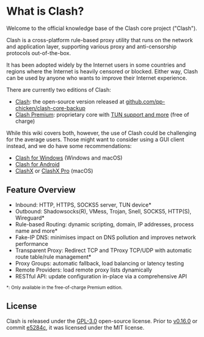 <!-- This is the index page, linked by the dummy sidebar item at Introduction/_dummy-index.md -->
# What is Clash?

Welcome to the official knowledge base of the Clash core project ("Clash").

Clash is a cross-platform rule-based proxy utility that runs on the network and application layer, supporting various proxy and anti-censorship protocols out-of-the-box.

It has been adopted widely by the Internet users in some countries and regions where the Internet is heavily censored or blocked. Either way, Clash can be used by anyone who wants to improve their Internet experience.

There are currently two editions of Clash:

- [Clash](https://github.com/pp-chicken/clash-core-backup): the open-source version released at [github.com/pp-chicken/clash-core-backup](https://github.com/pp-chicken/clash-core-backup)
- [Clash Premium](https://github.com/pp-chicken/clash-core-backup/releases/tag/premium): proprietary core with [TUN support and more](/premium/introduction) (free of charge)

While this wiki covers both, however, the use of Clash could be challenging for the average users. Those might want to consider using a GUI client instead, and we do have some recommendations:

- [Clash for Windows](https://github.com/Fndroid/clash_for_windows_pkg/releases) (Windows and macOS)
- [Clash for Android](https://github.com/Kr328/ClashForAndroid)
- [ClashX](https://github.com/yichengchen/clashX) or [ClashX Pro](https://install.appcenter.ms/users/clashx/apps/clashx-pro/distribution_groups/public) (macOS)

## Feature Overview

- Inbound: HTTP, HTTPS, SOCKS5 server, TUN device*
- Outbound: Shadowsocks(R), VMess, Trojan, Snell, SOCKS5, HTTP(S), Wireguard*
- Rule-based Routing: dynamic scripting, domain, IP addresses, process name and more*
- Fake-IP DNS: minimises impact on DNS pollution and improves network performance
- Transparent Proxy: Redirect TCP and TProxy TCP/UDP with automatic route table/rule management*
- Proxy Groups: automatic fallback, load balancing or latency testing
- Remote Providers: load remote proxy lists dynamically
- RESTful API: update configuration in-place via a comprehensive API

<!-- markdownlint-disable MD033 -->
<small>\*: Only available in the free-of-charge Premium edition.</small>
<!-- markdownlint-enable MD033 -->

## License

Clash is released under the [GPL-3.0](https://github.com/pp-chicken/clash-core-backup/blob/master/LICENSE) open-source license. Prior to [v0.16.0](https://github.com/pp-chicken/clash-core-backup/releases/tag/v0.16.0) or commit [e5284c](https://github.com/pp-chicken/clash-core-backup/commit/e5284cf647717a8087a185d88d15a01096274bc2), it was licensed under the MIT license.
